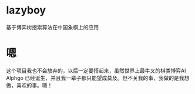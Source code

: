 # lazyboy

基于博弈树搜索算法在中国象棋上的应用

# 嗯
这个项目我也不会放弃的，以后一定要搭起来，虽然世界上最牛叉的棋类博弈AI Alphgo 已经诞生，并且我一辈子都只能望成莫及。但不关我的事，我做的是我想做，喜欢的事。嗯！
